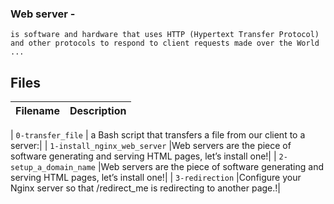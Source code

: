 ###  Web server - 
    is software and hardware that uses HTTP (Hypertext Transfer Protocol) and other protocols to respond to client requests made over the World ...

## Files
| Filename | Description |
| -------- | ----------- |

| `0-transfer_file` |  a Bash script that transfers a file from our client to a server:|
| `1-install_nginx_web_server` |Web servers are the piece of software generating and serving HTML pages, let’s install one!|
| `2-setup_a_domain_name` |Web servers are the piece of software generating and serving HTML pages, let’s install one!|
| `3-redirection` |Configure your Nginx server so that /redirect_me is redirecting to another page.!|